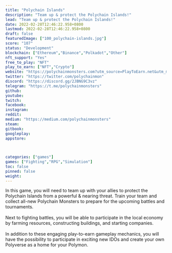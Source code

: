 ```yaml
---
title: "Polychain Islands"
description: "Team up & protect the Polychain Islands!"
lead: "Team up & protect the Polychain Islands!"
date: 2022-02-28T12:46:22.958+0800
lastmod: 2022-02-28T12:46:22.958+0800
draft: false
featuredImage: ["100_polychain-islands.jpg"]
score: "107"
status: "Development"
blockchain: ["Ethereum","Binance","Polkadot","Other"]
nft_support: "Yes"
free_to_play: "NFT"
play_to_earn: ["NFT","Crypto"]
website: "https://polychainmonsters.com?utm_source=PlayToEarn.net&utm_medium=organic&utm_campaign=gamepage"
twitter: "https://twitter.com/polychainmon"
discord: "https://discord.gg/2JBNG9C3vz"
telegram: "https://t.me/polychainmonsters"
github: 
youtube: 
twitch: 
facebook: 
instagram: 
reddit: 
medium: "https://medium.com/polychainmonsters"
steam: 
gitbook: 
googleplay: 
appstore: 

  
    
categories: ["games"]
games: ["Fighting","RPG","Simulation"]
toc: false
pinned: false
weight: 
---
```

In this game, you will need to team up with your allies to protect the Polychain Islands from a powerful &amp; nearing threat. Train your team and collect all-new Polychain Monsters to prepare for the upcoming battles and tournaments.<br> <br> Next to fighting battles, you will be able to participate in the local economy by farming resources, constructing buildings, and starting companies.<br> <br> In addition to these engaging play-to-earn gameplay mechanics, you will have the possibility to participate in exciting new IDOs and create your own Polyverse as a home for your Polymon.